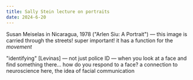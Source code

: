 ```yaml
---
title: Sally Stein lecture on portraits
date: 2024-6-20
---
```


Susan Meiselas in Nicaragua, 1978 \("Arlen Siu\: A Portrait"\) — this image is carried through the streets! super important! it has a function for the _movement_  

"identifying" [Levinas] — not just police ID — when you look at a face and find something there… how do you respond to a face? a connection to neuroscience here, the idea of facial communication